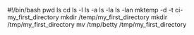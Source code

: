 #!/bin/bash
pwd
ls
cd
ls -l
ls -a
ls -la
ls -lan
mktemp -d -t ci-my_first_directory
mkdir /temp/my_first_directory
mkdir /tmp/my_first_directory
mv /tmp/betty /tmp/my_first_directory
